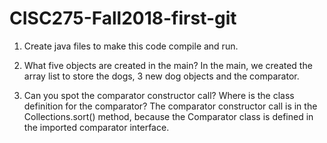 # CISC275-Fall2018-first-git
1. Create java files to make this code compile and run.

2. What five objects are created in the main?
	In the main, we created the array list to store the dogs, 3 new dog objects and the comparator.

3. Can you spot the comparator constructor call? Where is the class definition for the comparator?
The comparator constructor call is in the Collections.sort() method, because the Comparator class is defined in the imported comparator interface.